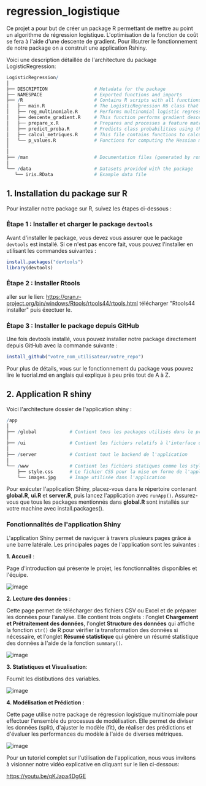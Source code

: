 # regression_logistique
Ce projet a pour but de créer un package R permettant de mettre au point un algorithme de régression logistique.
L'optimisation de la fonction de coût se fera à l'aide d'une descente de gradient. Pour illsutrer le fonctionnement de notre package on a construit une application Rshiny. 

Voici une description détaillée de l'architecture du package LogisticRegression:

```r
LogisticRegression/
│
├── DESCRIPTION                 # Metadata for the package
├── NAMESPACE                   # Exported functions and imports
├── /R                          # Contains R scripts with all functions
│   ├── main.R                  # The LogisticRegression R6 class that performs multinomial logistic regression using gradient descent
│   ├── reg_multinomiale.R      # Performs multinomial logistic regression using gradient descent, with options for regularization
│   ├── descente_gradient.R     # This function performs gradient descent optimization with optional L1, L2, or ElasticNet regularization
│   ├── prepare_x.R             # Prepares and processes a feature matrix by separating variable types, encoding, and normalizing 
│   ├── predict_proba.R         # Predicts class probabilities using the softmax function applied to feature scores and model coefficients
│   ├── calcul_metriques.R      # This file contains functions to calculate the log-likelihood and AIC 
│   └── p_values.R              # Functions for computing the Hessian matrix, p-values and displaying regression coefficients significance
│
│
├── /man                        # Documentation files (generated by roxygen2)
│
└── /data                       # Datasets provided with the package
   └── iris.RData               # Example data file
```

## 1. Installation du package sur R

Pour installer notre package sur R, suivez les étapes ci-dessous :

### Étape 1 : Installer et charger le package `devtools`

Avant d'installer le package, vous devez vous assurer que le package `devtools` est installé. Si ce n'est pas encore fait, vous pouvez l'installer en utilisant les commandes suivantes :

```r
install.packages("devtools")
library(devtools)
```
### Étape 2 : Installer Rtools
aller sur le lien: https://cran.r-project.org/bin/windows/Rtools/rtools44/rtools.html télécharger "Rtools44 installer" puis éxectuer le.

### Étape 3 : Installer le package depuis GitHub
Une fois devtools installé, vous pouvez installer notre package directement depuis GitHub avec la commande suivante :

```r
install_github("votre_nom_utilisateur/votre_repo")
```
Pour plus de détails, vous sur le fonctionnement du package vous pouvez lire le tuorial.md en anglais qui explique à peu près tout de A à Z.


## 2. Application R shiny 
Voici l'architecture dossier de l'application shiny :

```r
/app
│
├── /global            # Contient tous les packages utilisés dans le projet
│
├── /ui                # Contient les fichiers relatifs à l'interface utilisateur
│
├── /server            # Contient tout le backend de l'application
│
└── /www               # Contient les fichiers statiques comme les styles et images
    ├── style.css      # Le fichier CSS pour la mise en forme de l'application
    └── images.jpg     # Image utilisée dans l'application

```
Pour exécuter l'application Shiny, placez-vous dans le répertoire contenant **global.R**, **ui.R** et **server.R**, puis lancez l'application avec `runApp()`. Assurez-vous que tous les packages mentionnés dans **global.R** sont installés sur votre machine avec install.packages().

### Fonctionnalités de l'application Shiny
L'application Shiny permet de naviguer à travers plusieurs pages grâce à une barre latérale. Les principales pages de l'application sont les suivantes :

**1. Accueil** :

Page d'introduction qui présente le projet, les fonctionnalités disponibles et l'équipe.


![image](https://github.com/user-attachments/assets/fb4b6db0-da21-435e-8c00-c9fdac3be735)

**2. Lecture des données** :

Cette page permet de télécharger des fichiers CSV ou Excel et de préparer les données pour l'analyse. Elle contient trois onglets : l'onglet **Chargement et Prétraitement des données**, l'onglet **Structure des données** qui affiche la fonction `str()` de R pour vérifier la transformation des données si nécessaire, et l'onglet **Résumé statistique** qui génère un résumé statistique des données à l'aide de la fonction `summary()`.


![image](https://github.com/user-attachments/assets/35a99d81-5656-4e35-a9e6-b8a18da710fb)


**3. Statistiques et Visualisation**:

Fournit les distibutions des variables.

![image](https://github.com/user-attachments/assets/f119bae2-73f7-4c3f-a2ad-bc82386a0c38)




**4. Modélisation et Prédiction** :

Cette page utilise notre package de régression logistique multinomiale pour effectuer l'ensemble du processus de modélisation. Elle permet de diviser les données (split), d'ajuster le modèle (fit), de réaliser des prédictions et d'évaluer les performances du modèle à l'aide de diverses métriques.


![image](https://github.com/user-attachments/assets/506af335-d952-4598-a986-2879524c912b)


Pour un tutoriel complet sur l'utilisation de l'application, nous vous invitons à visionner notre vidéo explicative en cliquant sur le lien ci-dessous:

https://youtu.be/qKJapa4DgGE



